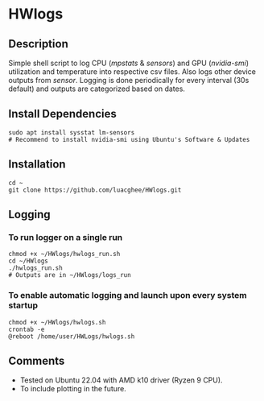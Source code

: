 # HWlogs

## Description
Simple shell script to log CPU (_mpstats_ & _sensors_) and GPU (_nvidia-smi_) utilization and temperature into respective csv files. Also logs other device outputs from _sensor_. Logging is done periodically for every interval (30s default) and outputs are categorized based on dates.


## Install Dependencies
```
sudo apt install sysstat lm-sensors
# Recommend to install nvidia-smi using Ubuntu's Software & Updates
```


## Installation
```
cd ~
git clone https://github.com/luacghee/HWlogs.git
```


## Logging

### To run logger on a single run
```
chmod +x ~/HWlogs/hwlogs_run.sh
cd ~/HWlogs
./hwlogs_run.sh
# Outputs are in ~/HWlogs/logs_run
```

### To enable automatic logging and launch upon every system startup
```
chmod +x ~/HWlogs/hwlogs.sh
crontab -e
@reboot /home/user/HWLogs/hwlogs.sh
```


## Comments
* Tested on Ubuntu 22.04 with AMD k10 driver (Ryzen 9 CPU).
* To include plotting in the future.